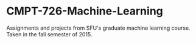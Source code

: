 # CMPT-726-Machine-Learning
Assignments and projects from SFU's graduate machine learning course. Taken in the fall semester of 2015.
